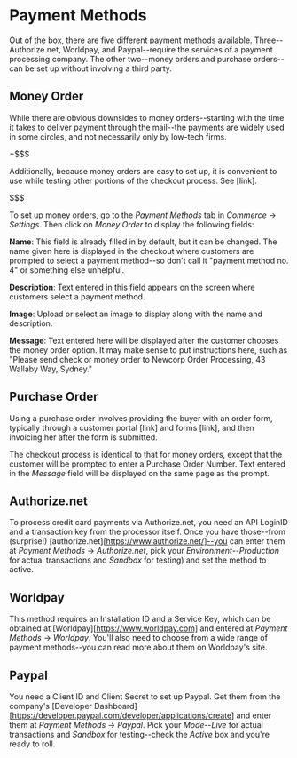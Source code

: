 # Payment Methods [](id=payment-methods)

Out of the box, there are five different payment methods available.
Three--Authorize.net, Worldpay, and Paypal--require the services of a payment
processing company. The other two--money orders and purchase orders--can be set
up without involving a third party.

## Money Order [](id=money-order)

While there are obvious downsides to money orders--starting with the time it
takes to deliver payment through the mail--the payments are widely used in some
circles, and not necessarily only by low-tech firms.

+$$$

Additionally, because money orders are easy to set up, it is convenient to use
while testing other portions of the checkout process. See [link].

$$$

To set up money orders, go to the *Payment Methods* tab in *Commerce* &rarr;
*Settings*. Then click on *Money Order* to display the following fields:

**Name**: This field is already filled in by default, but it can be changed. The
name given here is displayed in the checkout where customers are prompted to
select a payment method--so don't call it "payment method no. 4" or something
else unhelpful.

**Description**: Text entered in this field appears on the screen where
customers select a payment method.

**Image**: Upload or select an image to display along with the name and
description.

**Message**: Text entered here will be displayed after the customer chooses the
money order option. It may make sense to put instructions here, such as "Please
send check or money order to Newcorp Order Processing, 43 Wallaby Way, Sydney."

## Purchase Order [](id=purchase-order)

Using a purchase order involves providing the buyer with an order form,
typically through a customer portal [link] and forms [link], and then invoicing
her after the form is submitted.

The checkout process is identical to that for money orders, except that the
customer will be prompted to enter a Purchase Order Number. Text entered in the
*Message* field will be displayed on the same page as the prompt.

## Authorize.net [](id=authorize-net)

To process credit card payments via Authorize.net, you need an API LoginID and
a transaction key from the processor itself. Once you have those--from
(surprise!) [authorize.net][https://www.authorize.net/]--you can enter them at
*Payment Methods* &rarr; *Authorize.net*, pick your *Environment*--*Production*
for actual transactions and *Sandbox* for testing) and set the method to active.

## Worldpay [](id=worldpay)

This method requires an Installation ID and a Service Key, which can be obtained
at [Worldpay][https://www.worldpay.com] and entered at *Payment Methods* &rarr;
*Worldpay*. You'll also need to choose from a wide range of payment methods--you
can read more about them on Worldpay's site.

## Paypal [](id=paypal)

You need a Client ID and Client Secret to set up Paypal. Get them from the
company's 
[Developer Dashboard][https://developer.paypal.com/developer/applications/create]
and enter them at *Payment Methods* &rarr; *Paypal*. Pick your *Mode*--*Live*
for actual transactions and *Sandbox* for testing--check the *Active* box and
you're ready to roll.
